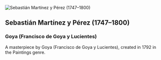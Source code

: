 
<div class="artwork-of-the-day">
  <div class="container">
    <div class="img-wrapper">
      <img
        src="https://images.metmuseum.org/CRDImages/ep/original/DP-28009-001.jpg"
        alt="Sebastián Martínez y Pérez (1747–1800)" />
    </div>
    <div class="artwork-detail">
      <div class="artwork-origin"> 
        <h2 class="artwork-name">Sebastián Martínez y Pérez (1747–1800)</h2>
        <h3 class="artist">
          Goya (Francisco de Goya y Lucientes)
        </h3>
      </div>
      <p class="description">
        A masterpiece by Goya (Francisco de Goya y Lucientes), created in 1792 in the Paintings genre.
      </p>
    </div>
  </div>
</div>
